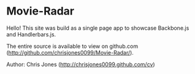Movie-Radar
===========

Hello! This site was build as a single page app to showcase Backbone.js and Handlerbars.js.

The entire source is available to view on github.com (http://github.com/chrisjones0099/Movie-Radar/).

Author: Chris Jones (http://chrisjones0099.github.com/cv)